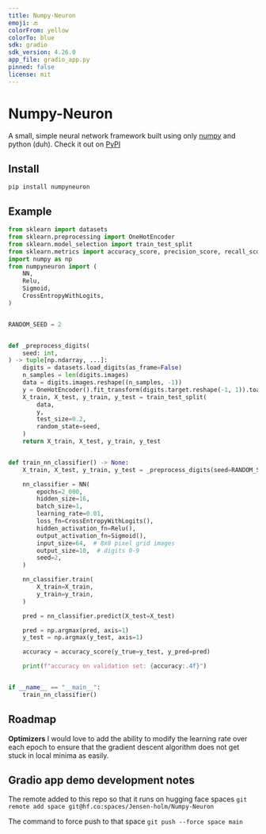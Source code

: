```yaml
---
title: Numpy-Neuron
emoji: 🔙
colorFrom: yellow
colorTo: blue
sdk: gradio
sdk_version: 4.26.0
app_file: gradio_app.py
pinned: false
license: mit
---
```



# Numpy-Neuron

A small, simple neural network framework built using only [numpy](https://numpy.org) and python (duh). Check it out on [PyPI](https://pypi.org/project/numpyneuron/)

## Install

`pip install numpyneuron`


## Example

```py
from sklearn import datasets
from sklearn.preprocessing import OneHotEncoder
from sklearn.model_selection import train_test_split
from sklearn.metrics import accuracy_score, precision_score, recall_score
import numpy as np
from numpyneuron import (
    NN,
    Relu,
    Sigmoid,
    CrossEntropyWithLogits,
)


RANDOM_SEED = 2


def _preprocess_digits(
    seed: int,
) -> tuple[np.ndarray, ...]:
    digits = datasets.load_digits(as_frame=False)
    n_samples = len(digits.images)
    data = digits.images.reshape((n_samples, -1))
    y = OneHotEncoder().fit_transform(digits.target.reshape(-1, 1)).toarray()
    X_train, X_test, y_train, y_test = train_test_split(
        data,
        y,
        test_size=0.2,
        random_state=seed,
    )
    return X_train, X_test, y_train, y_test


def train_nn_classifier() -> None:
    X_train, X_test, y_train, y_test = _preprocess_digits(seed=RANDOM_SEED)

    nn_classifier = NN(
        epochs=2_000,
        hidden_size=16,
        batch_size=1,
        learning_rate=0.01,
        loss_fn=CrossEntropyWithLogits(),
        hidden_activation_fn=Relu(),
        output_activation_fn=Sigmoid(),
        input_size=64,  # 8x8 pixel grid images
        output_size=10,  # digits 0-9
        seed=2,
    )

    nn_classifier.train(
        X_train=X_train,
        y_train=y_train,
    )

    pred = nn_classifier.predict(X_test=X_test)

    pred = np.argmax(pred, axis=1)
    y_test = np.argmax(y_test, axis=1)

    accuracy = accuracy_score(y_true=y_test, y_pred=pred)

    print(f"accuracy on validation set: {accuracy:.4f}")


if __name__ == "__main__":
    train_nn_classifier()
```


## Roadmap

**Optimizers**
I would love to add the ability to modify the learning rate over each epoch to ensure
that the gradient descent algorithm does not get stuck in local minima as easily.


## Gradio app demo development notes

The remote added to this repo so that it runs on hugging face spaces
`git remote add space git@hf.co:spaces/Jensen-holm/Numpy-Neuron` 

The command to force push to that space
`git push --force space main`
